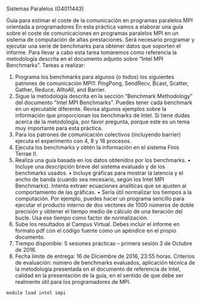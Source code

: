 Sistemas Paralelos (G4011443)

Guía para estimar el coste de la comunicación en
programas paralelos MPI orientada a programadores
En esta práctica vamos a elaborar una guía sobre el coste de comunicaciones en programas paralelos MPI en
un sistema de computación de altas prestaciones. Será necesario programar y ejecutar una serie de
benchmarks para obtener datos que soporten el informe. Para llevar a cabo esta tarea tomaremos como
referencia la metodología descrita en el documento adjunto sobre “Intel MPI Benchmarks”.
Tareas a realizar:

1. Programa los benchmarks para algunos (o todos) los siguientes patrones de comunicación MPI1:
PingPong, SendRecv, Bcast, Scatter, Gather, Reduce, AlltoAll, and Barrier.
2. Sigue la metodología descrita en la sección “Benchmark Methodology” del documento "Intel MPI
Benchmarks". Puedes tener cada benchmark en un ejecutable diferente. Revisa algunos ejemplos
sobre la información que proporcionan los benchmarks de Intel. Si tiene dudas acerca de la
metodología, por favor pregunta, porque este es un tema muy importante para esta práctica.
3. Para los patrones de comunicación colectivos (incluyendo barrier) ejecuta el experimento con 4, 8 y
16 procesos.
4. Ejecuta los benchmarks y obtén la información en el sistema Finis Terrae II.
5. Realiza una guía basada en los datos obtenidos por los benchmarks.
• Incluye una descripción breve del sistema evaluado y de los benchmarks usados.
• Incluye gráficas para mostrar la latencia y el ancho de banda (cuando sea necesario, según los
Intel MPI Benchmarks). Intenta extraer ecuaciones analíticas que se ajusten al comportamiento
de las gráficas.
• Sería útil normalizar los tiempos a la computación. Por ejemplo, puedes hacer un programa
sencillo para ejecutar el producto interno de dos vectores de 1000 números de doble precisión y
obtener el tiempo medio de cálculo de una iteración del bucle. Usa ese tiempo como factor de
normalización.
6. Sube los resultados al Campus Virtual. Debes incluir el informe en formato pdf con el código fuente
como un apéndice en el propio documento.
7. Tiempo disponible: 5 sesiones prácticas – primera sesión 3 de Octubre de 2016.
8. Fecha límite de entrega: 16 de Diciembre de 2016, 23:55 horas.
Criterios de evaluación: número de benchmarks evaluados, aplicación técnica de la metodología presentada
en el documento de referencia de Intel, calidad en la presentación de la guía, en el sentido de que debe ser
realmente útil para los programadores de MPI. 


```bash
module load intel impi
```